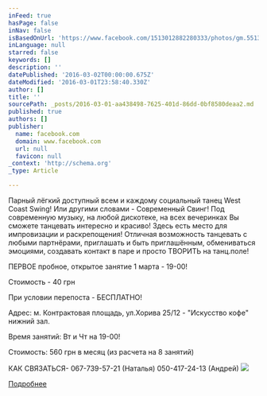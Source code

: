 ```yaml
---
inFeed: true
hasPage: false
inNav: false
isBasedOnUrl: 'https://www.facebook.com/1513012882280333/photos/gm.551393881689624/1683648725216747/?type=3&theater'
inLanguage: null
starred: false
keywords: []
description: ''
datePublished: '2016-03-02T00:00:00.675Z'
dateModified: '2016-03-01T23:58:40.330Z'
author: []
title: ''
sourcePath: _posts/2016-03-01-aa438498-7625-401d-86dd-0bf8580deaa2.md
published: true
authors: []
publisher:
  name: facebook.com
  domain: www.facebook.com
  url: null
  favicon: null
_context: 'http://schema.org'
_type: Article

---
```

Парный лёгкий доступный всем и каждому социальный танец West Coast Swing! Или другими словами - Современный Свинг!
Под современную музыку, на любой дискотеке, на всех вечеринках Вы сможете танцевать интересно и красиво! 
Здесь есть место для импровизации и раскрепощения! 
Отличная возможность танцевать с любыми партнёрами, приглашать и быть приглашённым, обмениваться эмоциями, создавать контакт в паре и просто ТВОРИТЬ на танц.поле! 

ПЕРВОЕ пробное, открытое занятие 1 марта - 19-00!
  
Стоимость - 40 грн
  
При условии перепоста - БЕСПЛАТНО! 

Адрес: м. Контрактовая площадь, ул.Хорива 25/12 - "Искусство кофе" нижний зал. 

Время занятий: Вт и Чт на 19-00! 

Стоимость: 560 грн в месяц (из расчета на 8 занятий)

КАК СВЯЗАТЬСЯ[][0]- 067-739-57-21 (Наталья) 050-417-24-13 (Андрей) ![](https://s3-us-west-2.amazonaws.com/the-grid-img/p/faa87a1395a43cfc6b5a0d3b5209d7c86bd5c3dc.jpg)

[Подробнее][0]

[0]: https://www.facebook.com/events/551393651689647/